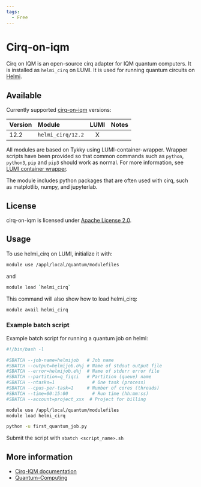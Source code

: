 ```yaml
---
tags:
  - Free
---
```


# Cirq-on-iqm

Cirq on IQM is an open-source cirq adapter for IQM quantum computers. It is installed as `helmi_cirq` on LUMI. It is used for running quantum circuits on [Helmi](../computing/quantum-computing/helmi/running-on-helmi.md).

## Available

Currently supported [cirq-on-iqm](https://iqm-finland.github.io/cirq-on-iqm/) versions:

| Version | Module                               | LUMI  | Notes           |
|:--------|:-------------------------------------|:-----:|-----------------|
| 12.2    | `helmi_cirq/12.2`                    | X     |                 |

All modules are based on Tykky using LUMI-container-wrapper.
Wrapper scripts have been provided so that common commands such as `python`,
`python3`, `pip` and `pip3` should work as normal. For more information, see
[LUMI container wrapper](https://docs.lumi-supercomputer.eu/software/installing/container-wrapper/).

The module includes python packages that are often used with cirq, such as matplotlib, numpy, and jupyterlab.

## License

cirq-on-iqm is licensed under
[Apache License 2.0](https://github.com/iqm-finland/cirq-on-iqm/blob/main/LICENSE).

## Usage

To use helmi_cirq on LUMI, initialize it with:

```bash
module use /appl/local/quantum/modulefiles
```

and 

```bash
module load `helmi_cirq`
```

This command will also show how to load helmi_cirq:

```bash
module avail helmi_cirq
```

### Example batch script

Example batch script for running a quantum job on helmi:

```bash title="LUMI"
#!/bin/bash -l

#SBATCH --job-name=helmijob   # Job name
#SBATCH --output=helmijob.o%j # Name of stdout output file
#SBATCH --error=helmijob.e%j  # Name of stderr error file
#SBATCH --partition=q_fiqci   # Partition (queue) name
#SBATCH --ntasks=1              # One task (process)
#SBATCH --cpus-per-task=1     # Number of cores (threads)
#SBATCH --time=00:15:00         # Run time (hh:mm:ss)
#SBATCH --account=project_xxx  # Project for billing

module use /appl/local/quantum/modulefiles
module load helmi_cirq

python -u first_quantum_job.py
```

Submit the script with `sbatch <script_name>.sh`

## More information

- [Cirq-IQM documentation](https://iqm-finland.github.io/cirq-on-iqm/versions/12.2/index.html)
- [Quantum-Computing](../computing/quantum-computing/helmi/running-on-helmi.md)
